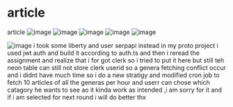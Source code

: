 # article
article
![image](https://github.com/user-attachments/assets/c4d2a5c4-1ee6-429c-9cb2-be88863530ce)
![image](https://github.com/user-attachments/assets/6a3d50b0-0ca5-421d-831e-6e52d54a58a9)
![image](https://github.com/user-attachments/assets/b41bad3e-d7c6-4f4e-b7db-ebdd73965d32)
![image](https://github.com/user-attachments/assets/a7954e9d-7ae1-4c6e-b333-230e0bad30df)
![image](https://github.com/user-attachments/assets/b4f07119-9bc4-485a-b1f4-ddd7d472f6ef)

![image](https://github.com/user-attachments/assets/11833687-2f77-469c-9478-83a051f11f02)
 i took some liberty and user serpapi instead
 in my proto project i used jwt auth and build it according to auth.ts and then i reread the assignment and realize that i for got clerk so i tried to put it here but still teh neon table can still not store clerk userid so a genera fetching conflict occur and i didnt have much time so i do a new stratigy and modified cron job  to fetch 10 articles of all the generas per hour and userr can chose which catagory he wants to see ao it kinda work as intended ,i am sorry for it and if i am selected for next round i will do better thx
